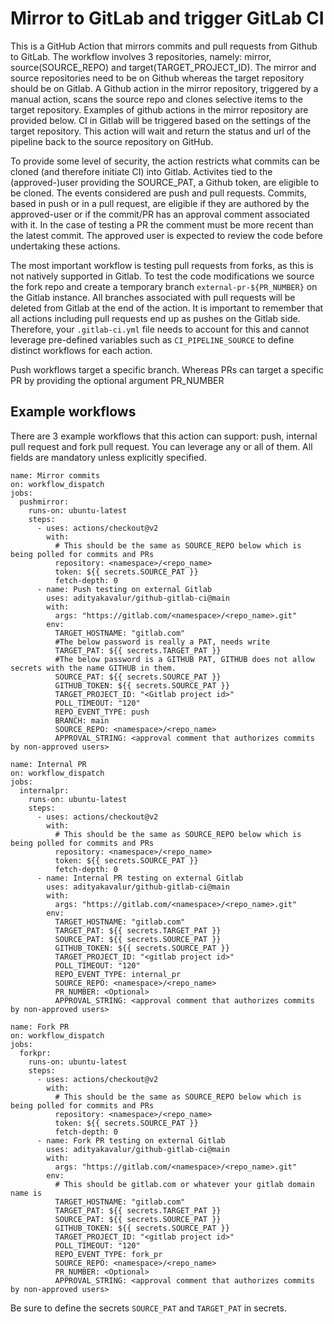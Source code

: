 # Mirror to GitLab and trigger GitLab CI

This is a GitHub Action that mirrors commits and pull requests from Github to GitLab. The workflow involves 3 repositories, namely: mirror, source(SOURCE_REPO) and target(TARGET_PROJECT_ID). The mirror and source repositories need to be on Github whereas the target repository should be on Gitlab. A Github action in the mirror repository, triggered by a manual action, scans the source repo and clones selective items to the target repository. Examples of github actions in the mirror repository are provided below. CI in Gitlab will be triggered based on the settings of the target repository. This action will wait and return the status and url of the pipeline back to the source repository on GitHub. 

To provide some level of security, the action restricts what commits can be cloned (and therefore initiate CI) into Gitlab. Activites tied to the (approved-)user providing the SOURCE_PAT, a Github token, are eligible to be cloned. The events considered are push and pull requests. Commits, based in push or in a pull request, are eligible if they are authored by the approved-user or if the commit/PR has an approval comment associated with it. In the case of testing a PR the comment must be more recent than the latest commit. The approved user is expected to review the code before undertaking these actions. 

The most important workflow is testing pull requests from forks, as this is not natively supported in Gitlab. To test the code modifications we source the fork repo and create a temporary branch `external-pr-${PR_NUMBER}` on the Gitlab instance. All branches associated with pull requests will be deleted from Gitlab at the end of the action. It is important to remember that all actions including pull requests end up as pushes on the Gitlab side. Therefore, your `.gitlab-ci.yml` file needs to account for this and cannot leverage pre-defined variables such as `CI_PIPELINE_SOURCE` to define distinct workflows for each action.

Push workflows target a specific branch. Whereas PRs can target a specific PR by providing the optional argument PR_NUMBER

## Example workflows

There are 3 example workflows that this action can support: push, internal pull request and fork pull request. You can leverage any or all of them. All fields are mandatory unless explicitly specified.

```workflow          
name: Mirror commits
on: workflow_dispatch
jobs:
  pushmirror:
    runs-on: ubuntu-latest
    steps:
      - uses: actions/checkout@v2
        with:
          # This should be the same as SOURCE_REPO below which is being polled for commits and PRs
          repository: <namespace>/<repo_name>
          token: ${{ secrets.SOURCE_PAT }}
          fetch-depth: 0
      - name: Push testing on external Gitlab
        uses: adityakavalur/github-gitlab-ci@main
        with:
          args: "https://gitlab.com/<namespace>/<repo_name>.git"
        env:
          TARGET_HOSTNAME: "gitlab.com"
          #The below password is really a PAT, needs write
          TARGET_PAT: ${{ secrets.TARGET_PAT }}
          #The below password is a GITHUB PAT, GITHUB does not allow secrets with the name GITHUB in them.
          SOURCE_PAT: ${{ secrets.SOURCE_PAT }}
          GITHUB_TOKEN: ${{ secrets.SOURCE_PAT }}
          TARGET_PROJECT_ID: "<Gitlab project id>"
          POLL_TIMEOUT: "120"
          REPO_EVENT_TYPE: push
          BRANCH: main
          SOURCE_REPO: <namespace>/<repo_name>
          APPROVAL_STRING: <approval comment that authorizes commits by non-approved users>
```

```workflow 
name: Internal PR
on: workflow_dispatch
jobs:
  internalpr:
    runs-on: ubuntu-latest
    steps:        
      - uses: actions/checkout@v2
        with:
          # This should be the same as SOURCE_REPO below which is being polled for commits and PRs
          repository: <namespace>/<repo_name>
          token: ${{ secrets.SOURCE_PAT }}
          fetch-depth: 0
      - name: Internal PR testing on external Gitlab
        uses: adityakavalur/github-gitlab-ci@main
        with:
          args: "https://gitlab.com/<namespace>/<repo_name>.git"
        env:
          TARGET_HOSTNAME: "gitlab.com"
          TARGET_PAT: ${{ secrets.TARGET_PAT }}
          SOURCE_PAT: ${{ secrets.SOURCE_PAT }}
          GITHUB_TOKEN: ${{ secrets.SOURCE_PAT }}
          TARGET_PROJECT_ID: "<gitlab project id>"
          POLL_TIMEOUT: "120"
          REPO_EVENT_TYPE: internal_pr
          SOURCE_REPO: <namespace>/<repo_name>
          PR_NUMBER: <Optional>
          APPROVAL_STRING: <approval comment that authorizes commits by non-approved users>
```

```workflow
name: Fork PR
on: workflow_dispatch
jobs:
  forkpr:
    runs-on: ubuntu-latest
    steps:
      - uses: actions/checkout@v2
        with:
          # This should be the same as SOURCE_REPO below which is being polled for commits and PRs
          repository: <namespace>/<repo_name>
          token: ${{ secrets.SOURCE_PAT }}
          fetch-depth: 0
      - name: Fork PR testing on external Gitlab
        uses: adityakavalur/github-gitlab-ci@main
        with:
          args: "https://gitlab.com/<namespace>/<repo_name>.git"
        env:
          # This should be gitlab.com or whatever your gitlab domain name is
          TARGET_HOSTNAME: "gitlab.com"
          TARGET_PAT: ${{ secrets.TARGET_PAT }}
          SOURCE_PAT: ${{ secrets.SOURCE_PAT }}
          GITHUB_TOKEN: ${{ secrets.SOURCE_PAT }}
          TARGET_PROJECT_ID: "<gitlab project id>"
          POLL_TIMEOUT: "120"
          REPO_EVENT_TYPE: fork_pr
          SOURCE_REPO: <namespace>/<repo_name>
          PR_NUMBER: <Optional>
          APPROVAL_STRING: <approval comment that authorizes commits by non-approved users>
```

Be sure to define the secrets `SOURCE_PAT` and `TARGET_PAT` in secrets.
